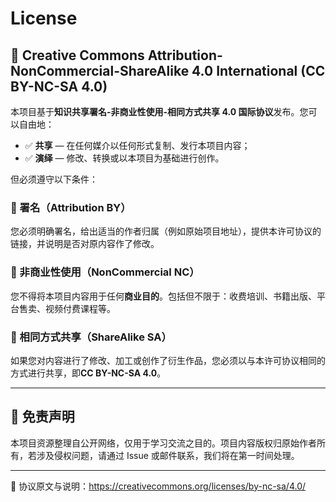 # License

## 📖 Creative Commons Attribution-NonCommercial-ShareAlike 4.0 International (CC BY-NC-SA 4.0)

本项目基于**知识共享署名-非商业性使用-相同方式共享 4.0 国际协议**发布。您可以自由地：

- ✅ **共享** — 在任何媒介以任何形式复制、发行本项目内容；
- ✅ **演绎** — 修改、转换或以本项目为基础进行创作。

但必须遵守以下条件：

### 🔸 署名（Attribution BY）

您必须明确署名，给出适当的作者归属（例如原始项目地址），提供本许可协议的链接，并说明是否对原内容作了修改。

### 🔸 非商业性使用（NonCommercial NC）

您不得将本项目内容用于任何**商业目的**。包括但不限于：收费培训、书籍出版、平台售卖、视频付费课程等。

### 🔸 相同方式共享（ShareAlike SA）

如果您对内容进行了修改、加工或创作了衍生作品，您必须以与本许可协议相同的方式进行共享，即**CC BY-NC-SA 4.0**。

---

## 🛑 免责声明

本项目资源整理自公开网络，仅用于学习交流之目的。项目内容版权归原始作者所有，若涉及侵权问题，请通过 Issue 或邮件联系，我们将在第一时间处理。

---

📎 协议原文与说明：https://creativecommons.org/licenses/by-nc-sa/4.0/

